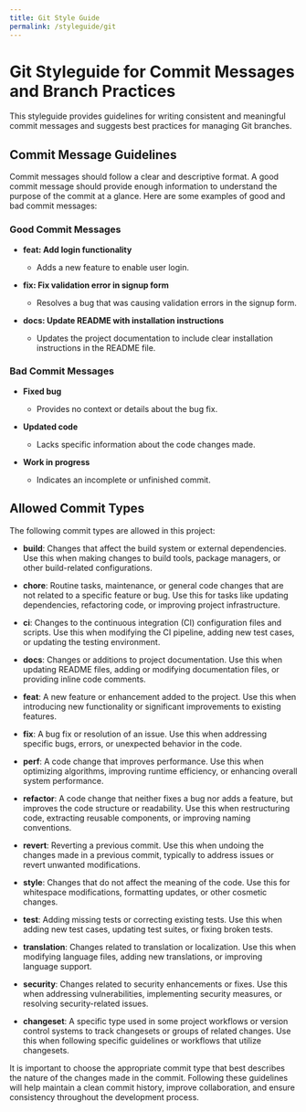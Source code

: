 ```yaml
---
title: Git Style Guide
permalink: /styleguide/git
---
```


# Git Styleguide for Commit Messages and Branch Practices

This styleguide provides guidelines for writing consistent and meaningful commit messages and suggests best practices for managing Git branches.

## Commit Message Guidelines

Commit messages should follow a clear and descriptive format. A good commit message should provide enough information to understand the purpose of the commit at a glance. Here are some examples of good and bad commit messages:

### Good Commit Messages

- **feat: Add login functionality**

  - Adds a new feature to enable user login.

- **fix: Fix validation error in signup form**

  - Resolves a bug that was causing validation errors in the signup form.

- **docs: Update README with installation instructions**
  - Updates the project documentation to include clear installation instructions in the README file.

### Bad Commit Messages

- **Fixed bug**

  - Provides no context or details about the bug fix.

- **Updated code**

  - Lacks specific information about the code changes made.

- **Work in progress**
  - Indicates an incomplete or unfinished commit.

## Allowed Commit Types

The following commit types are allowed in this project:

- **build**: Changes that affect the build system or external dependencies. Use this when making changes to build tools, package managers, or other build-related configurations.

- **chore**: Routine tasks, maintenance, or general code changes that are not related to a specific feature or bug. Use this for tasks like updating dependencies, refactoring code, or improving project infrastructure.

- **ci**: Changes to the continuous integration (CI) configuration files and scripts. Use this when modifying the CI pipeline, adding new test cases, or updating the testing environment.

- **docs**: Changes or additions to project documentation. Use this when updating README files, adding or modifying documentation files, or providing inline code comments.

- **feat**: A new feature or enhancement added to the project. Use this when introducing new functionality or significant improvements to existing features.

- **fix**: A bug fix or resolution of an issue. Use this when addressing specific bugs, errors, or unexpected behavior in the code.

- **perf**: A code change that improves performance. Use this when optimizing algorithms, improving runtime efficiency, or enhancing overall system performance.

- **refactor**: A code change that neither fixes a bug nor adds a feature, but improves the code structure or readability. Use this when restructuring code, extracting reusable components, or improving naming conventions.

- **revert**: Reverting a previous commit. Use this when undoing the changes made in a previous commit, typically to address issues or revert unwanted modifications.

- **style**: Changes that do not affect the meaning of the code. Use this for whitespace modifications, formatting updates, or other cosmetic changes.

- **test**: Adding missing tests or correcting existing tests. Use this when adding new test cases, updating test suites, or fixing broken tests.

- **translation**: Changes related to translation or localization. Use this when modifying language files, adding new translations, or improving language support.

- **security**: Changes related to security enhancements or fixes. Use this when addressing vulnerabilities, implementing security measures, or resolving security-related issues.

- **changeset**: A specific type used in some project workflows or version control systems to track changesets or groups of related changes. Use this when following specific guidelines or workflows that utilize changesets.

It is important to choose the appropriate commit type that best describes the nature of the changes made in the commit. Following these guidelines will help maintain a clean commit history, improve collaboration, and ensure consistency throughout the development process.
